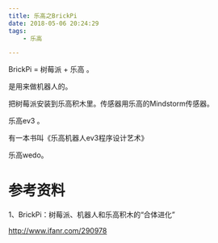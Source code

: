```yaml
---
title: 乐高之BrickPi
date: 2018-05-06 20:24:29
tags:
	- 乐高

---
```




BrickPi = 树莓派 + 乐高 。

是用来做机器人的。

把树莓派安装到乐高积木里。传感器用乐高的Mindstorm传感器。



乐高ev3 。

有一本书叫《乐高机器人ev3程序设计艺术》



乐高wedo。



# 参考资料

1、BrickPi：树莓派、机器人和乐高积木的“合体进化”

http://www.ifanr.com/290978